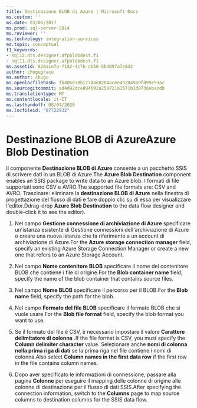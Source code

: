 ```yaml
---
title: Destinazione BLOB di Azure | Microsoft Docs
ms.custom: ''
ms.date: 03/06/2017
ms.prod: sql-server-2014
ms.reviewer: ''
ms.technology: integration-services
ms.topic: conceptual
f1_keywords:
- sql12.dts.designer.afpblobdest.f1
- sql11.dts.designer.afpblobdest.f1
ms.assetid: 820a1e7a-7182-4c7b-ab56-5b4097a7e042
author: chugugrace
ms.author: chugu
ms.openlocfilehash: fb406d38b17748e8284acee4b2849a9fd99e53ac
ms.sourcegitcommit: ad4d92dce894592a259721a1571b1d8736abacdb
ms.translationtype: MT
ms.contentlocale: it-IT
ms.lasthandoff: 08/04/2020
ms.locfileid: "87722932"
---
```

# <a name="azure-blob-destination"></a><span data-ttu-id="f3374-102">Destinazione BLOB di Azure</span><span class="sxs-lookup"><span data-stu-id="f3374-102">Azure Blob Destination</span></span>
  <span data-ttu-id="f3374-103">Il componente **Destinazione BLOB di Azure** consente a un pacchetto SSIS di scrivere dati in un BLOB di Azure.</span><span class="sxs-lookup"><span data-stu-id="f3374-103">The **Azure Blob Destination** component enables an SSIS package to write data to an Azure blob.</span></span> <span data-ttu-id="f3374-104">I formati di file supportati sono CSV e AVRO.</span><span class="sxs-lookup"><span data-stu-id="f3374-104">The supported file formats are: CSV and AVRO.</span></span> <span data-ttu-id="f3374-105">Trascinare: eliminare la **destinazione BLOB di Azure** nella finestra di progettazione del flusso di dati e fare doppio clic su di essa per visualizzare l'editor.</span><span class="sxs-lookup"><span data-stu-id="f3374-105">Ddrag-drop **Azure Blob Destination** to the data flow designer and double-click it to see the editor).</span></span>  
  
1.  <span data-ttu-id="f3374-106">Nel campo **Gestione connessione di archiviazione di Azure** specificare un'istanza esistente di Gestione connessioni dell'archiviazione di Azure o creare una nuova istanza che fa riferimento a un account di archiviazione di Azure.</span><span class="sxs-lookup"><span data-stu-id="f3374-106">For the **Azure storage connection manager** field, specify an existing Azure Storage Connection Manager or create a new one that refers to an Azure Storage Account.</span></span>  
  
2.  <span data-ttu-id="f3374-107">Nel campo **Nome contenitore BLOB** specificare il nome del contenitore BLOB che contiene i file di origine.</span><span class="sxs-lookup"><span data-stu-id="f3374-107">For the **Blob container name** field, specify the name of the blob container that contains source files.</span></span>  
  
3.  <span data-ttu-id="f3374-108">Nel campo **Nome BLOB** specificare il percorso per il BLOB.</span><span class="sxs-lookup"><span data-stu-id="f3374-108">For the **Blob name** field, specify the path for the blob.</span></span>  
  
4.  <span data-ttu-id="f3374-109">Nel campo **Formato del file BLOB** specificare il formato BLOB che si vuole usare.</span><span class="sxs-lookup"><span data-stu-id="f3374-109">For the **Blob file format** field, specify the blob format you want to use.</span></span>  
  
5.  <span data-ttu-id="f3374-110">Se il formato del file è CSV, è necessario impostare il valore **Carattere delimitatore di colonna** .</span><span class="sxs-lookup"><span data-stu-id="f3374-110">If the file format is CSV, you must specify the **Column delimiter character** value.</span></span> <span data-ttu-id="f3374-111">Selezionare anche **nomi di colonna nella prima riga di dati** se la prima riga nel file contiene i nomi di colonna.</span><span class="sxs-lookup"><span data-stu-id="f3374-111">Also  select **Column names in the first data row** if the first row in the file contains column names.</span></span>  
  
6.  <span data-ttu-id="f3374-112">Dopo aver specificato le informazioni di connessione, passare alla pagina **Colonne** per eseguire il mapping delle colonne di origine alle colonne di destinazione per il flusso di dati SSIS.</span><span class="sxs-lookup"><span data-stu-id="f3374-112">After specifying the connection information, switch to the **Columns** page to map source columns to destination columns for the SSIS data flow.</span></span>  
  
  
